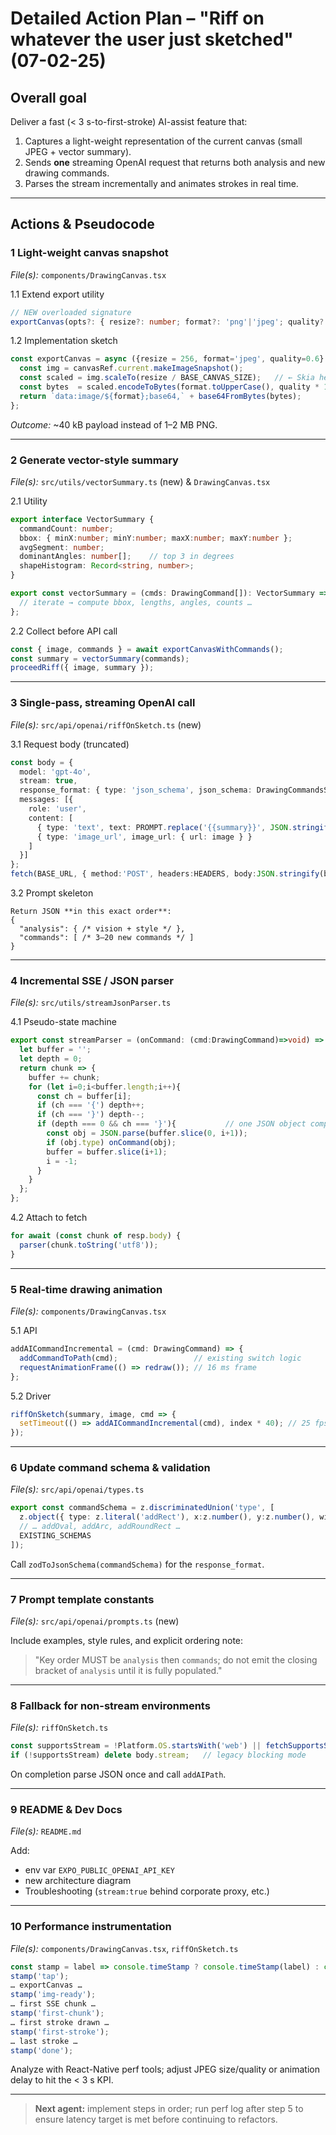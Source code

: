# Detailed Action Plan – "Riff on whatever the user just sketched" (07-02-25)

## Overall goal  
Deliver a fast (< 3 s-to-first-stroke) AI-assist feature that:
1. Captures a light-weight representation of the current canvas (small JPEG + vector summary).  
2. Sends **one** streaming OpenAI request that returns both analysis and new drawing commands.  
3. Parses the stream incrementally and animates strokes in real time.  

---

## Actions & Pseudocode

### 1  Light-weight canvas snapshot  
*File(s):* `components/DrawingCanvas.tsx`

1.1 Extend export utility  
```ts
// NEW overloaded signature
exportCanvas(opts?: { resize?: number; format?: 'png'|'jpeg'; quality?: number }): Promise<string | null>;
```

1.2 Implementation sketch  
```ts
const exportCanvas = async ({resize = 256, format='jpeg', quality=0.6} = {}) => {
  const img = canvasRef.current.makeImageSnapshot();
  const scaled = img.scaleTo(resize / BASE_CANVAS_SIZE);   // ← Skia helper
  const bytes  = scaled.encodeToBytes(format.toUpperCase(), quality * 100); // 0–100 quality
  return `data:image/${format};base64,` + base64FromBytes(bytes);
};
```
*Outcome:* ~40 kB payload instead of 1–2 MB PNG.

---

### 2  Generate vector-style summary  
*File(s):*  `src/utils/vectorSummary.ts` (new)   & `DrawingCanvas.tsx`

2.1 Utility  
```ts
export interface VectorSummary {
  commandCount: number;
  bbox: { minX:number; minY:number; maxX:number; maxY:number };
  avgSegment: number;
  dominantAngles: number[];    // top 3 in degrees
  shapeHistogram: Record<string, number>;
}

export const vectorSummary = (cmds: DrawingCommand[]): VectorSummary => {
  // iterate → compute bbox, lengths, angles, counts …
};
```

2.2 Collect before API call  
```ts
const { image, commands } = await exportCanvasWithCommands();
const summary = vectorSummary(commands);
proceedRiff({ image, summary });
```

---

### 3  Single-pass, streaming OpenAI call  
*File(s):* `src/api/openai/riffOnSketch.ts` (new)

3.1 Request body (truncated)  
```ts
const body = {
  model: 'gpt-4o',
  stream: true,
  response_format: { type: 'json_schema', json_schema: DrawingCommandsSchema },
  messages: [{
    role: 'user',
    content: [
      { type: 'text', text: PROMPT.replace('{{summary}}', JSON.stringify(summary, null, 2)) },
      { type: 'image_url', image_url: { url: image } }
    ]
  }]
};
fetch(BASE_URL, { method:'POST', headers:HEADERS, body:JSON.stringify(body) });
```

3.2 Prompt skeleton  
```
Return JSON **in this exact order**:
{
  "analysis": { /* vision + style */ },
  "commands": [ /* 3–20 new commands */ ]
}
```

---

### 4  Incremental SSE / JSON parser  
*File(s):* `src/utils/streamJsonParser.ts`

4.1 Pseudo-state machine  
```ts
export const streamParser = (onCommand: (cmd:DrawingCommand)=>void) => {
  let buffer = '';
  let depth = 0;
  return chunk => {
    buffer += chunk;
    for (let i=0;i<buffer.length;i++){
      const ch = buffer[i];
      if (ch === '{') depth++;
      if (ch === '}') depth--;
      if (depth === 0 && ch === '}'){           // one JSON object complete
        const obj = JSON.parse(buffer.slice(0, i+1));
        if (obj.type) onCommand(obj);
        buffer = buffer.slice(i+1);
        i = -1;
      }
    }
  };
};
```

4.2 Attach to fetch  
```ts
for await (const chunk of resp.body) {
  parser(chunk.toString('utf8'));
}
```

---

### 5  Real-time drawing animation  
*File(s):* `components/DrawingCanvas.tsx`

5.1 API  
```ts
addAICommandIncremental = (cmd: DrawingCommand) => {
  addCommandToPath(cmd);                 // existing switch logic
  requestAnimationFrame(() => redraw()); // 16 ms frame
};
```

5.2 Driver  
```ts
riffOnSketch(summary, image, cmd => {
  setTimeout(() => addAICommandIncremental(cmd), index * 40); // 25 fps draw-in
});
```

---

### 6  Update command schema & validation  
*File(s):* `src/api/openai/types.ts`

```ts
export const commandSchema = z.discriminatedUnion('type', [
  z.object({ type: z.literal('addRect'), x:z.number(), y:z.number(), width:z.number(), height:z.number() }),
  // … addOval, addArc, addRoundRect …
  EXISTING_SCHEMAS
]);
```
Call `zodToJsonSchema(commandSchema)` for the `response_format`.

---

### 7  Prompt template constants  
*File(s):* `src/api/openai/prompts.ts` (new)

Include examples, style rules, and explicit ordering note:
> "Key order MUST be `analysis` then `commands`; do not emit the closing bracket of `analysis` until it is fully populated."

---

### 8  Fallback for non-stream environments  
*File(s):* `riffOnSketch.ts`

```ts
const supportsStream = !Platform.OS.startsWith('web') || fetchSupportsStream();
if (!supportsStream) delete body.stream;   // legacy blocking mode
```

On completion parse JSON once and call `addAIPath`.

---

### 9  README & Dev Docs  
*File(s):* `README.md`

Add:
* env var `EXPO_PUBLIC_OPENAI_API_KEY`  
* new architecture diagram  
* Troubleshooting (`stream:true` behind corporate proxy, etc.)

---

### 10  Performance instrumentation  
*File(s):* `components/DrawingCanvas.tsx`, `riffOnSketch.ts`

```ts
const stamp = label => console.timeStamp ? console.timeStamp(label) : console.log(label);
stamp('tap');
… exportCanvas …
stamp('img-ready');
… first SSE chunk …
stamp('first-chunk');
… first stroke drawn …
stamp('first-stroke');
… last stroke …
stamp('done');
```
Analyze with React-Native perf tools; adjust JPEG size/quality or animation delay to hit the < 3 s KPI.

---

> **Next agent:** implement steps in order; run perf log after step 5 to ensure latency target is met before continuing to refactors.